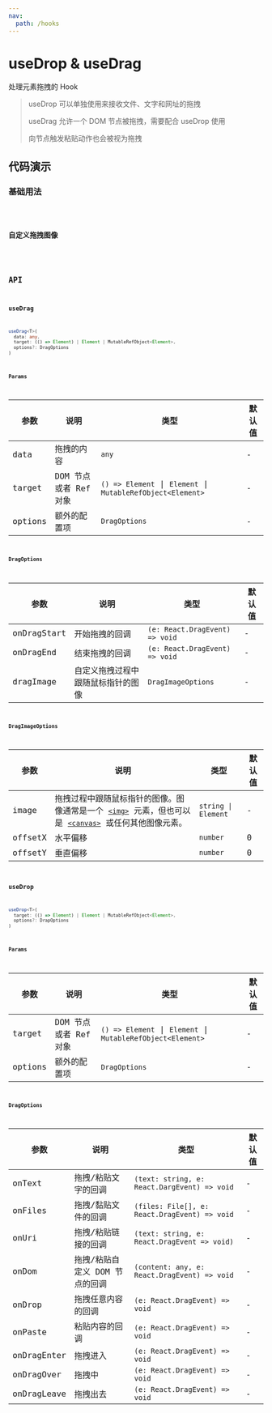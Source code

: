 ```yaml
---
nav:
  path: /hooks
---
```


# useDrop & useDrag

处理元素拖拽的 Hook

> useDrop 可以单独使用来接收文件、文字和网址的拖拽
>
> useDrag 允许一个 DOM 节点被拖拽，需要配合 useDrop 使用
>
> 向节点触发粘贴动作也会被视为拖拽

## 代码演示

### 基础用法

<code hideActions='["CSB"]' src="./demo/demo1.tsx" />

### 自定义拖拽图像

<code hideActions='["CSB"]' src="./demo/demo2.tsx" />

## API

### useDrag

```typescript
useDrag<T>(
  data: any,
  target: (() => Element) | Element | MutableRefObject<Element>,
  options?: DragOptions
)
```

#### Params

| 参数        | 说明            | 类型                | 默认值       |
| -----------| ----------------| -------------------| ------------|
| data       | 拖拽的内容        | `any`              | -          |
| target     | DOM 节点或者 Ref 对象 | `() => Element` \| `Element` \| `MutableRefObject<Element>` | -  |
| options    | 额外的配置项      | `DragOptions`     | -            |


#### DragOptions

| 参数       | 说明             | 类型                | 默认值       |
| ----------| -----------------| -------------------| ------------|
| onDragStart | 开始拖拽的回调 | `(e: React.DragEvent) => void` | - |
| onDragEnd | 结束拖拽的回调 | `(e: React.DragEvent) => void` | -   |
| dragImage | 自定义拖拽过程中跟随鼠标指针的图像 | `DragImageOptions` | - |

#### DragImageOptions

| 参数      | 说明              | 类型                | 默认值       |
| ---------| ------------------| -------------------| ------------|
| image    | 拖拽过程中跟随鼠标指针的图像。图像通常是一个 [`<img>`](https://developer.mozilla.org/en-US/docs/Web/HTML/Element/img) 元素，但也可以是 [`<canvas>`](https://developer.mozilla.org/en-US/docs/Web/HTML/Element/canvas) 或任何其他图像元素。 | `string \| Element` | - |
| offsetX | 水平偏移      | `number`        | 0   |
| offsetY | 垂直偏移      | `number`        | 0   |

### useDrop

```typescript
useDrop<T>(
  target: (() => Element) | Element | MutableRefObject<Element>,
  options?: DrapOptions
)
```

#### Params

| 参数    | 说明              | 类型              | 默认值          |
| -------| -----------------| ------------------| ---------------|
| target | DOM 节点或者 Ref 对象 | `() => Element` \| `Element` \| `MutableRefObject<Element>` | -  |
| options | 额外的配置项 | `DragOptions` | -  |

#### DragOptions

| 参数      | 说明            | 类型              | 默认值           |
| ---------| ----------------| -----------------| ----------------|
| onText   | 拖拽/粘贴文字的回调 | `(text: string, e: React.DargEvent) => void` | -   |
| onFiles  | 拖拽/黏贴文件的回调 | `(files: File[], e: React.DragEvent) => void` | - |
| onUri | 拖拽/粘贴链接的回调 | `(text: string, e: React.DragEvent => void)` | -  |
| onDom       | 拖拽/粘贴自定义 DOM 节点的回调 | `(content: any, e: React.DragEvent) => void`  | -      |
| onDrop      | 拖拽任意内容的回调             | `(e: React.DragEvent) => void`                | -      |
| onPaste     | 粘贴内容的回调                 | `(e: React.DragEvent) => void`                | -      |
| onDragEnter | 拖拽进入                       | `(e: React.DragEvent) => void`                | -      |
| onDragOver  | 拖拽中                         | `(e: React.DragEvent) => void`                | -      |
| onDragLeave | 拖拽出去                       | `(e: React.DragEvent) => void`                | -      |
